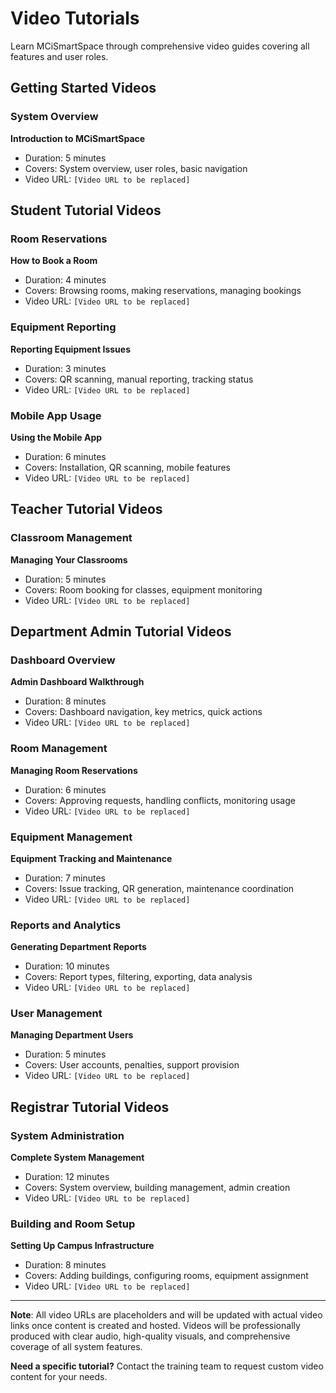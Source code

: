 # Video Tutorials

Learn MCiSmartSpace through comprehensive video guides covering all features and user roles.

## Getting Started Videos

### System Overview

**Introduction to MCiSmartSpace**

* Duration: 5 minutes
* Covers: System overview, user roles, basic navigation
* Video URL: `[Video URL to be replaced]`



## Student Tutorial Videos

### Room Reservations

**How to Book a Room**

* Duration: 4 minutes
* Covers: Browsing rooms, making reservations, managing bookings
* Video URL: `[Video URL to be replaced]`

### Equipment Reporting

**Reporting Equipment Issues**

* Duration: 3 minutes
* Covers: QR scanning, manual reporting, tracking status
* Video URL: `[Video URL to be replaced]`

### Mobile App Usage

**Using the Mobile App**

* Duration: 6 minutes
* Covers: Installation, QR scanning, mobile features
* Video URL: `[Video URL to be replaced]`

## Teacher Tutorial Videos

### Classroom Management

**Managing Your Classrooms**

* Duration: 5 minutes
* Covers: Room booking for classes, equipment monitoring
* Video URL: `[Video URL to be replaced]`

## Department Admin Tutorial Videos

### Dashboard Overview

**Admin Dashboard Walkthrough**

* Duration: 8 minutes
* Covers: Dashboard navigation, key metrics, quick actions
* Video URL: `[Video URL to be replaced]`

### Room Management

**Managing Room Reservations**

* Duration: 6 minutes
* Covers: Approving requests, handling conflicts, monitoring usage
* Video URL: `[Video URL to be replaced]`

### Equipment Management

**Equipment Tracking and Maintenance**

* Duration: 7 minutes
* Covers: Issue tracking, QR generation, maintenance coordination
* Video URL: `[Video URL to be replaced]`

### Reports and Analytics

**Generating Department Reports**

* Duration: 10 minutes
* Covers: Report types, filtering, exporting, data analysis
* Video URL: `[Video URL to be replaced]`

### User Management

**Managing Department Users**

* Duration: 5 minutes
* Covers: User accounts, penalties, support provision
* Video URL: `[Video URL to be replaced]`

## Registrar Tutorial Videos

### System Administration

**Complete System Management**

* Duration: 12 minutes
* Covers: System overview, building management, admin creation
* Video URL: `[Video URL to be replaced]`

### Building and Room Setup

**Setting Up Campus Infrastructure**

* Duration: 8 minutes
* Covers: Adding buildings, configuring rooms, equipment assignment
* Video URL: `[Video URL to be replaced]`



***

**Note**: All video URLs are placeholders and will be updated with actual video links once content is created and hosted. Videos will be professionally produced with clear audio, high-quality visuals, and comprehensive coverage of all system features.

**Need a specific tutorial?** Contact the training team to request custom video content for your needs.
